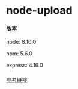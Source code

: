 # node-upload

#### 版本

node: 8.10.0

npm: 5.6.0

express: 4.16.0

#### 

[参考链接](https://blog.csdn.net/kaelyn_X/article/details/78822006)